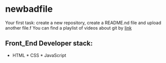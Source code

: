 # newbadfile
Your first task: create a new repository, create a README.nd file and upload another file.f
You can find a playlist of videos about git by [link](https://www.youtube.com/watch?v=AbIG7kVDq84)

## Front_End Developer stack:

* HTML
﻿﻿* CSS
﻿﻿* JavaScript

